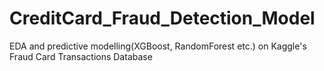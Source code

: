 # CreditCard_Fraud_Detection_Model
EDA and predictive modelling(XGBoost, RandomForest etc.) on Kaggle's Fraud Card Transactions Database
